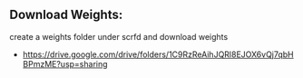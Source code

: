 ## Download Weights:
create a weights folder under scrfd and download weights
- https://drive.google.com/drive/folders/1C9RzReAihJQRl8EJOX6vQj7qbHBPmzME?usp=sharing

